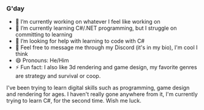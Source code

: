 ### G'day
- 🔭 I’m currently working on whatever I feel like working on 
- 🌱 I’m currently learning C#/.NET programming, but I struggle on committing to learning
- 🤔 I’m looking for help with learning to code with C#
- 💬 Feel free to message me through my Discord (it's in my bio), I'm cool I think
- 😄 Pronouns: He/Him
- ⚡ Fun fact: I also like 3d rendering and game design, my favorite genres are strategy and survival or coop.

I've been trying to learn digital skills such as programming, game design and rendering for ages.
I haven't really gone anywhere from it, I'm currently trying to learn C#, for the second time.
Wish me luck.

<!--
**WilliamAU96/WilliamAU96** is a ✨ _special_ ✨ repository because its `README.md` (this file) appears on your GitHub profile.

Here are some ideas to get you started:


